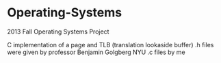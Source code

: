 Operating-Systems
=================

2013 Fall Operating Systems Project

C implementation of a page and TLB (translation lookaside buffer)
.h files were given by professor Benjamin Golgberg NYU
.c files by me
